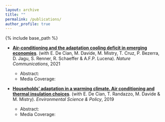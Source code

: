 ```yaml
---
layout: archive
title: ""
permalink: /publications/
author_profile: true
---
```


{% include base_path %}

- [**Air-conditioning and the adaptation cooling deficit in emerging economies**](https://www.nature.com/articles/s41467-021-26592-2). (with E. De Cian, M. Davide, M. Mistry, T. Cruz, P. Bezerra, D. Jagu, S. Renner, R. Schaeffer & A.F.P. Lucena). _Nature Communications_, 2021
  - Abstract:
  - Media Coverage:



- [**Households’ adaptation in a warming climate. Air conditioning and thermal insulation choices**](https://fpavanello.github.io/files/De_Cian_et_al_2019.pdf). (with E. De Cian, T. Randazzo, M. Davide & M. Mistry). _Environmental Science & Policy_, 2019
  - Abstract:
  - Media Coverage:
